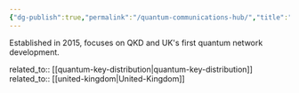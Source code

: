```yaml
---
{"dg-publish":true,"permalink":"/quantum-communications-hub/","title":"Quantum Communications Hub"}
---
```



Established in 2015, focuses on QKD and UK's first quantum network development.

related_to:: [[quantum-key-distribution\|quantum-key-distribution]]
related_to:: [[united-kingdom\|United-Kingdom]]
